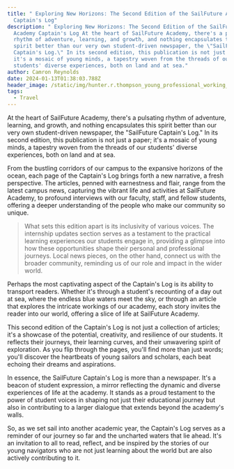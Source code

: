 ```yaml
---
title: " Exploring New Horizons: The Second Edition of the SailFuture Academy
  Captain's Log"
description: " Exploring New Horizons: The Second Edition of the SailFuture
  Academy Captain's Log At the heart of SailFuture Academy, there's a pulsating
  rhythm of adventure, learning, and growth, and nothing encapsulates this
  spirit better than our very own student-driven newspaper, the \"SailFuture
  Captain's Log.\" In its second edition, this publication is not just a paper;
  it's a mosaic of young minds, a tapestry woven from the threads of our
  students' diverse experiences, both on land and at sea."
author: Camron Reynolds
date: 2024-01-13T01:38:03.788Z
header_image: /static/img/hunter.r.thompson_young_professional_working_on_laptop_in_studi_dbb10f84-95bc-4977-bbf9-acef7586f058.webp
tags:
  - Travel
---
```

At the heart of SailFuture Academy, there's a pulsating rhythm of adventure, learning, and growth, and nothing encapsulates this spirit better than our very own student-driven newspaper, the "SailFuture Captain's Log." In its second edition, this publication is not just a paper; it's a mosaic of young minds, a tapestry woven from the threads of our students' diverse experiences, both on land and at sea.

From the bustling corridors of our campus to the expansive horizons of the ocean, each page of the Captain's Log brings forth a new narrative, a fresh perspective. The articles, penned with earnestness and flair, range from the latest campus news, capturing the vibrant life and activities at SailFuture Academy, to profound interviews with our faculty, staff, and fellow students, offering a deeper understanding of the people who make our community so unique.

> What sets this edition apart is its inclusivity of various voices. The internship updates section serves as a testament to the practical learning experiences our students engage in, providing a glimpse into how these opportunities shape their personal and professional journeys. Local news pieces, on the other hand, connect us with the broader community, reminding us of our role and impact in the wider world.

Perhaps the most captivating aspect of the Captain's Log is its ability to transport readers. Whether it's through a student's recounting of a day out at sea, where the endless blue waters meet the sky, or through an article that explores the intricate workings of our academy, each story invites the reader into our world, offering a slice of life at SailFuture Academy.

This second edition of the Captain's Log is not just a collection of articles; it's a showcase of the potential, creativity, and resilience of our students. It reflects their journeys, their learning curves, and their unwavering spirit of exploration. As you flip through the pages, you'll find more than just words; you'll discover the heartbeats of young sailors and scholars, each beat echoing their dreams and aspirations.

In essence, the SailFuture Captain's Log is more than a newspaper. It's a beacon of student expression, a mirror reflecting the dynamic and diverse experiences of life at the academy. It stands as a proud testament to the power of student voices in shaping not just their educational journey but also in contributing to a larger dialogue that extends beyond the academy's walls.

So, as we set sail into another academic year, the Captain's Log serves as a reminder of our journey so far and the uncharted waters that lie ahead. It's an invitation to all to read, reflect, and be inspired by the stories of our young navigators who are not just learning about the world but are also actively contributing to it.